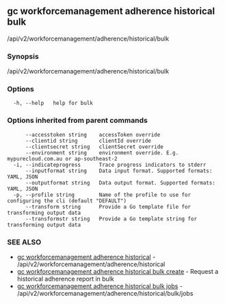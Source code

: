 ## gc workforcemanagement adherence historical bulk

/api/v2/workforcemanagement/adherence/historical/bulk

### Synopsis

/api/v2/workforcemanagement/adherence/historical/bulk

### Options

```
  -h, --help   help for bulk
```

### Options inherited from parent commands

```
      --accesstoken string    accessToken override
      --clientid string       clientId override
      --clientsecret string   clientSecret override
      --environment string    environment override. E.g. mypurecloud.com.au or ap-southeast-2
  -i, --indicateprogress      Trace progress indicators to stderr
      --inputformat string    Data input format. Supported formats: YAML, JSON
      --outputformat string   Data output format. Supported formats: YAML, JSON
  -p, --profile string        Name of the profile to use for configuring the cli (default "DEFAULT")
      --transform string      Provide a Go template file for transforming output data
      --transformstr string   Provide a Go template string for transforming output data
```

### SEE ALSO

* [gc workforcemanagement adherence historical](gc_workforcemanagement_adherence_historical.html)	 - /api/v2/workforcemanagement/adherence/historical
* [gc workforcemanagement adherence historical bulk create](gc_workforcemanagement_adherence_historical_bulk_create.html)	 - Request a historical adherence report in bulk
* [gc workforcemanagement adherence historical bulk jobs](gc_workforcemanagement_adherence_historical_bulk_jobs.html)	 - /api/v2/workforcemanagement/adherence/historical/bulk/jobs


